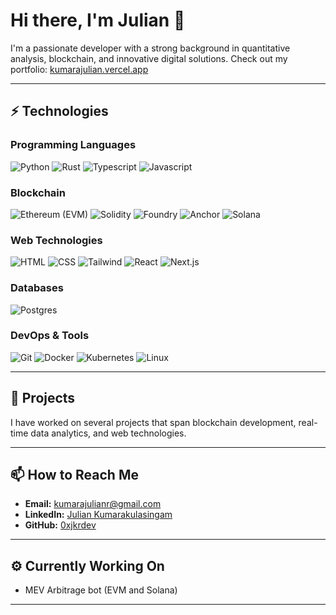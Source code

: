 # Hi there, I'm Julian 👋

I'm a passionate developer with a strong background in quantitative analysis, blockchain, and innovative digital solutions. 
Check out my portfolio: [kumarajulian.vercel.app](https://kumarajulian.vercel.app/)

---

## ⚡ Technologies

### Programming Languages
![Python](https://img.shields.io/badge/-Python-black?style=flat-square&logo=Python)
![Rust](https://img.shields.io/badge/-Rust-black?style=flat-square&logo=rust)
![Typescript](https://img.shields.io/badge/-Typescript-black?style=flat-square&logo=typescript)
![Javascript](https://img.shields.io/badge/-Javascript-black?style=flat-square&logo=javascript)

### Blockchain
![Ethereum (EVM)](https://img.shields.io/badge/-Ethereum-black?style=flat-square&logo=ethereum)
![Solidity](https://img.shields.io/badge/-Solidity-black?style=flat-square&logo=solidity)
![Foundry](https://img.shields.io/badge/-Foundry-black?style=flat-square&logo=ethereum)
![Anchor](https://img.shields.io/badge/-Anchor-black?style=flat-square&logo=solana)
![Solana](https://img.shields.io/badge/-Solana-black?style=flat-square&logo=solana)

### Web Technologies
![HTML](https://img.shields.io/badge/-HTML-black?style=flat-square&logo=html5)
![CSS](https://img.shields.io/badge/-CSS-black?style=flat-square&logo=css3)
![Tailwind](https://img.shields.io/badge/-Tailwind-black?style=flat-square&logo=tailwindcss)
![React](https://img.shields.io/badge/-React-black?style=flat-square&logo=react)
![Next.js](https://img.shields.io/badge/-Next.js-black?style=flat-square&logo=next.js)

### Databases
![Postgres](https://img.shields.io/badge/-Postgres-black?style=flat-square&logo=postgresql)

### DevOps & Tools
![Git](https://img.shields.io/badge/-Git-black?style=flat-square&logo=git)
![Docker](https://img.shields.io/badge/-Docker-black?style=flat-square&logo=docker)
![Kubernetes](https://img.shields.io/badge/-Kubernetes-black?style=flat-square&logo=kubernetes)
![Linux](https://img.shields.io/badge/-Linux-black?style=flat-square&logo=linux)

---

## 🚀 Projects

I have worked on several projects that span blockchain development, real-time data analytics, and web technologies.  

---

## 📫 How to Reach Me

- **Email:** [kumarajulianr@gmail.com](mailto:kumarajulianr@gmail.com)
- **LinkedIn:** [Julian Kumarakulasingam](https://www.linkedin.com/in/juliankumara/)
- **GitHub:** [0xjkrdev](https://github.com/0xjkrdev)

---

## ⚙️ Currently Working On

- MEV Arbitrage bot (EVM and Solana)  

---

<!--
**0xjkrdev/0xjkrdev** is a ✨ _special_ ✨ repository because its `README.md` (this file) appears on your GitHub profile.
-->
